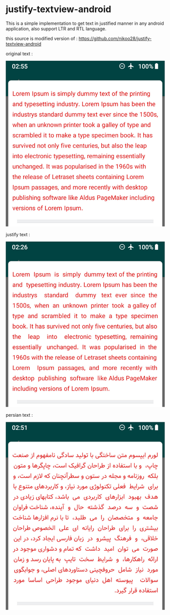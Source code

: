 # justify-textview-android
 This is a simple implementation to get text in justified manner in any android application, also support LTR and RTL language.
 
 this source is modified version of :  https://github.com/nikoo28/justify-textview-android
 
original text :

![original](original.jpg)

justify text :

![justify](justify.jpg)

persian text :

![persian justify](persian.jpg)
